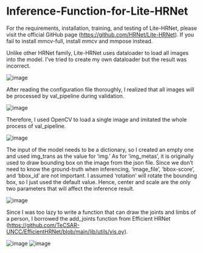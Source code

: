# Inference-Function-for-Lite-HRNet
For the requirements, installation, training, and testing of Lite-HRNet, please visit the official GitHub page (https://github.com/HRNet/Lite-HRNet). If you fail to install mmcv-full, install mmcv and mmpose instead. 


Unlike other HRNet family, Lite-HRNet uses dataloader to load all images into the model. I’ve tried to create my own dataloader but the result was incorrect. 

![image](https://user-images.githubusercontent.com/57203983/152776219-6b8f9ab3-30c2-4eca-a73d-5f81f229cd4b.png)


After reading the configuration file thoroughly, I realized that all images will be processed by val_pipeline during validation.

![image](https://user-images.githubusercontent.com/57203983/152776245-6ac865e9-9e2c-43a5-baca-f46163fafb70.png)


Therefore, I used OpenCV to load a single image and imitated the whole process of val_pipeline. 

![image](https://user-images.githubusercontent.com/57203983/152776285-a4729fc6-2510-4c06-bc86-82dc514d786a.png)


The input of the model needs to be a dictionary, so I created an empty one and used img_trans as the value for ‘img.’ As for ‘img_metas’, it is originally used to draw bounding box on the image from the json file. Since we don’t need to know the ground-truth when inferencing, ‘image_file’, ‘bbox-score’, and ‘bbox_id’ are not important. I assumed ‘rotation’ will rotate the bounding box, so I just used the default value. Hence, center and scale are the only two parameters that will affect the inference result.

![image](https://user-images.githubusercontent.com/57203983/152776314-8d562952-19f0-43d3-8e82-39a246b9d5b7.png)


Since I was too lazy to write a function that can draw the joints and limbs of a person, I borrowed the add_joints function from Efficient HRNet (https://github.com/TeCSAR-UNCC/EfficientHRNet/blob/main/lib/utils/vis.py). 

![image](https://user-images.githubusercontent.com/57203983/152776349-a7efc2c6-681c-47db-8a9b-ebe3b9443f72.png)
![image](https://user-images.githubusercontent.com/57203983/152776366-b1b0335b-19f1-4845-bf8f-4a43e666ce47.png)
